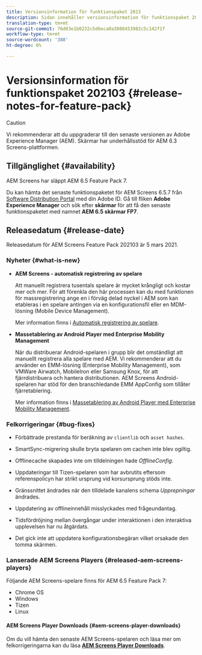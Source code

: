 ```yaml
---
title: Versionsinformation för funktionspaket 2013
description: Sidan innehåller versionsinformation för funktionspaket 2013.
translation-type: tm+mt
source-git-commit: 76d03e1b0232c5d6eca0a3088453982c5c142f1f
workflow-type: tm+mt
source-wordcount: '388'
ht-degree: 0%

---
```



# Versionsinformation för funktionspaket 202103 {#release-notes-for-feature-pack}

>[!CAUTION]
>Vi rekommenderar att du uppgraderar till den senaste versionen av Adobe Experience Manager (AEM). Skärmar har underhållsstöd för AEM 6.3 Screens-plattformen.

## Tillgänglighet {#availability}

AEM Screens har släppt AEM 6.5 Feature Pack 7.

Du kan hämta det senaste funktionspaketet för AEM Screens 6.5.7 från [Software Distribution Portal](https://experience.adobe.com/#/downloads/content/software-distribution/en/aem.html) med din Adobe ID. Gå till fliken **Adobe Experience Manager** och sök efter **skärmar** för att få den senaste funktionspaketet med namnet **AEM 6.5 skärmar FP7**.

## Releasedatum {#release-date}

Releasedatum för AEM Screens Feature Pack 202103 är 5 mars 2021.

### Nyheter {#what-is-new}

* **AEM Screens - automatisk registrering av spelare**

   Att manuellt registrera tusentals spelare är mycket krångligt och kostar mer och mer. För att förenkla den här processen kan du med funktionen för massregistrering ange en i förväg delad nyckel i AEM som kan etableras i en spelare antingen via en konfigurationsfil eller en MDM-lösning (Mobile Device Management).

   Mer information finns i [Automatisk registrering av spelare](/help/user-guide/auto-registration-players.md).


* **Massetablering av Android Player med Enterprise Mobility Management**

   När du distribuerar Android-spelaren i grupp blir det omständligt att manuellt registrera alla spelare med AEM. Vi rekommenderar att du använder en EMM-lösning (Enterprise Mobility Management), som VMWare Airwatch, MobileIron eller Samsung Knox, för att fjärrdistribuera och hantera distributionen. AEM Screens Android-spelaren har stöd för den branschledande EMM AppConfig som tillåter fjärretablering.

   Mer information finns i [Massetablering av Android Player med Enterprise Mobility Management](/help/user-guide/using-emm-bulkprovision-android-player.md).


### Felkorrigeringar {#bug-fixes}

* Förbättrade prestanda för beräkning av `clientlib` och `asset hashes`.

* SmartSync-migrering skulle bryta spelaren om cachen inte blev ogiltig.

* Offlinecache skapades inte om tilldelningen hade *OfflineConfig*.

* Uppdateringar till Tizen-spelaren som har avbrutits eftersom referenspolicyn har strikt ursprung vid korsursprung stöds inte.

* Gränssnittet ändrades när den tilldelade kanalens schema *Upprepningar* ändrades.

* Uppdatering av offlineinnehåll misslyckades med frågeundantag.

* Tidsfördröjning mellan övergångar under interaktionen i den interaktiva upplevelsen har nu åtgärdats.

* Det gick inte att uppdatera konfigurationsbegäran vilket orsakade den tomma skärmen.

### Lanserade AEM Screens Players {#released-aem-screens-players}

Följande AEM Screens-spelare finns för AEM 6.5 Feature Pack 7:

* Chrome OS
* Windows
* Tizen
* Linux

#### AEM Screens Player Downloads {#aem-screens-player-downloads}

Om du vill hämta den senaste AEM Screens-spelaren och läsa mer om felkorrigeringarna kan du läsa **[AEM Screens Player Downloads](https://download.macromedia.com/screens/index.html)**.

